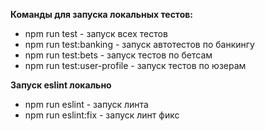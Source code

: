 **Команды для запуска локальных тестов:**

 - npm run test - запуск всех тестов
 - npm run test:banking - запуск автотестов по банкингу
 - npm run test:bets - запуск тестов по бетсам
 - npm run test:user-profile - запуск тестов по юзерам
 
**Запуск eslint локально**

 - npm run eslint - запуск линта
 - npm run eslint:fix - запуск линт фикс